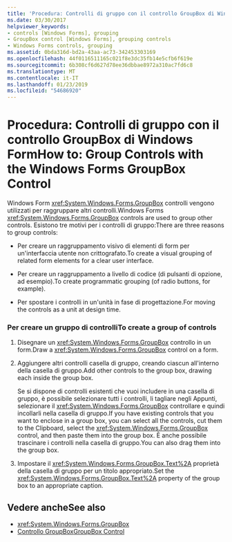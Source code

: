 ```yaml
---
title: 'Procedura: Controlli di gruppo con il controllo GroupBox di Windows Form'
ms.date: 03/30/2017
helpviewer_keywords:
- controls [Windows Forms], grouping
- GroupBox control [Windows Forms], grouping controls
- Windows Forms controls, grouping
ms.assetid: 0bda316d-bd2a-43aa-ac73-342453303169
ms.openlocfilehash: 44f0116511165c021f8e3dc35fb14e5cfb6f619e
ms.sourcegitcommit: 6b308cf6d627d78ee36dbbae8972a310ac7fd6c8
ms.translationtype: MT
ms.contentlocale: it-IT
ms.lasthandoff: 01/23/2019
ms.locfileid: "54686920"
---
```

# <a name="how-to-group-controls-with-the-windows-forms-groupbox-control"></a><span data-ttu-id="730cc-102">Procedura: Controlli di gruppo con il controllo GroupBox di Windows Form</span><span class="sxs-lookup"><span data-stu-id="730cc-102">How to: Group Controls with the Windows Forms GroupBox Control</span></span>
<span data-ttu-id="730cc-103">Windows Form <xref:System.Windows.Forms.GroupBox> controlli vengono utilizzati per raggruppare altri controlli.</span><span class="sxs-lookup"><span data-stu-id="730cc-103">Windows Forms <xref:System.Windows.Forms.GroupBox> controls are used to group other controls.</span></span> <span data-ttu-id="730cc-104">Esistono tre motivi per i controlli di gruppo:</span><span class="sxs-lookup"><span data-stu-id="730cc-104">There are three reasons to group controls:</span></span>  
  
-   <span data-ttu-id="730cc-105">Per creare un raggruppamento visivo di elementi di form per un'interfaccia utente non crittografato.</span><span class="sxs-lookup"><span data-stu-id="730cc-105">To create a visual grouping of related form elements for a clear user interface.</span></span>  
  
-   <span data-ttu-id="730cc-106">Per creare un raggruppamento a livello di codice (di pulsanti di opzione, ad esempio).</span><span class="sxs-lookup"><span data-stu-id="730cc-106">To create programmatic grouping (of radio buttons, for example).</span></span>  
  
-   <span data-ttu-id="730cc-107">Per spostare i controlli in un'unità in fase di progettazione.</span><span class="sxs-lookup"><span data-stu-id="730cc-107">For moving the controls as a unit at design time.</span></span>  
  
### <a name="to-create-a-group-of-controls"></a><span data-ttu-id="730cc-108">Per creare un gruppo di controlli</span><span class="sxs-lookup"><span data-stu-id="730cc-108">To create a group of controls</span></span>  
  
1.  <span data-ttu-id="730cc-109">Disegnare un <xref:System.Windows.Forms.GroupBox> controllo in un form.</span><span class="sxs-lookup"><span data-stu-id="730cc-109">Draw a <xref:System.Windows.Forms.GroupBox> control on a form.</span></span>  
  
2.  <span data-ttu-id="730cc-110">Aggiungere altri controlli casella di gruppo, creando ciascun all'interno della casella di gruppo.</span><span class="sxs-lookup"><span data-stu-id="730cc-110">Add other controls to the group box, drawing each inside the group box.</span></span>  
  
     <span data-ttu-id="730cc-111">Se si dispone di controlli esistenti che vuoi includere in una casella di gruppo, è possibile selezionare tutti i controlli, li tagliare negli Appunti, selezionare il <xref:System.Windows.Forms.GroupBox> controllare e quindi incollarli nella casella di gruppo.</span><span class="sxs-lookup"><span data-stu-id="730cc-111">If you have existing controls that you want to enclose in a group box, you can select all the controls, cut them to the Clipboard, select the <xref:System.Windows.Forms.GroupBox> control, and then paste them into the group box.</span></span> <span data-ttu-id="730cc-112">È anche possibile trascinare i controlli nella casella di gruppo.</span><span class="sxs-lookup"><span data-stu-id="730cc-112">You can also drag them into the group box.</span></span>  
  
3.  <span data-ttu-id="730cc-113">Impostare il <xref:System.Windows.Forms.GroupBox.Text%2A> proprietà della casella di gruppo per un titolo appropriato.</span><span class="sxs-lookup"><span data-stu-id="730cc-113">Set the <xref:System.Windows.Forms.GroupBox.Text%2A> property of the group box to an appropriate caption.</span></span>  
  
## <a name="see-also"></a><span data-ttu-id="730cc-114">Vedere anche</span><span class="sxs-lookup"><span data-stu-id="730cc-114">See also</span></span>
- <xref:System.Windows.Forms.GroupBox>
- [<span data-ttu-id="730cc-115">Controllo GroupBox</span><span class="sxs-lookup"><span data-stu-id="730cc-115">GroupBox Control</span></span>](../../../../docs/framework/winforms/controls/groupbox-control-windows-forms.md)

